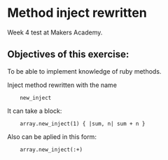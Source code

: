 Method inject rewritten
=======================

Week 4 test at Makers Academy.

Objectives of this exercise:
---------------------------

To be able to implement knowledge of ruby methods.


Inject method rewritten with the name 

		new_inject

It can take a block:

		array.new_inject(1) { |sum, n| sum + n }

Also can be aplied in this form:

		array.new_inject(:+)